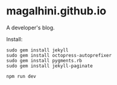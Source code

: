 # magalhini.github.io
A developer's blog.

Install:

```
sudo gem install jekyll
sudo gem install octopress-autoprefixer
sudo gem install pygments.rb
sudo gem install jekyll-paginate

npm run dev
```
